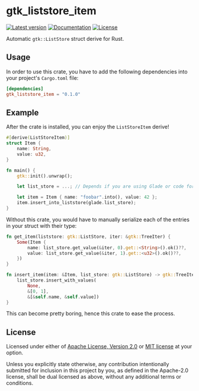 # gtk_liststore_item

[![Latest version](https://img.shields.io/crates/v/gtk_liststore_item.svg)](https://crates.io/crates/gtk_liststore_item)
[![Documentation](https://docs.rs/gtk_liststore_item/badge.svg)](https://docs.rs/gtk_liststore_item)
[![License](https://img.shields.io/crates/l/gtk_liststore_item.svg)](https://crates.io/crates/gtk_liststore_item)

Automatic `gtk::ListStore` struct derive for Rust.

## Usage

In order to use this crate, you have to add the following dependencies into
your project's `Cargo.toml` file:

```toml
[dependencies]
gtk_liststore_item = "0.1.0"
```

## Example

After the crate is installed, you can enjoy the `ListStoreItem` derive!

```rust
#[derive(ListStoreItem)]
struct Item {
    name: String,
    value: u32,
}

fn main() {
    gtk::init().unwrap();

    let list_store = ...; // Depends if you are using Glade or code for your UI

    let item = Item { name: "foobar".into(), value: 42 };
    item.insert_into_liststore(glade.list_store);
}
```

Without this crate, you would have to manually serialize each of the entries in
your struct with their type:

```rust
fn get_item(liststore: gtk::ListStore, iter: &gtk::TreeIter) {
    Some(Item {
        name: list_store.get_value(&iter, 0).get::<String>().ok()??,
        value: list_store.get_value(&iter, 1).get::<u32>().ok()??,
    })
}

fn insert_item(item: &Item, list_store: gtk::ListStore) -> gtk::TreeIter {
    list_store.insert_with_values(
        None,
        &[0, 1],
        &[&self.name, &self.value])
}
```

This can become pretty boring, hence this crate to ease the process.

## License

Licensed under either of [Apache License, Version 2.0](LICENSE-APACHE) or [MIT
license](LICENSE-MIT) at your option.

Unless you explicitly state otherwise, any contribution intentionally submitted
for inclusion in this project by you, as defined in the Apache-2.0 license,
shall be dual licensed as above, without any additional terms or conditions.
